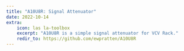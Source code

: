 ```yaml
---
title: "A10U8R: Signal Attenuator"
date: 2022-10-14
extra:
    icon: las la-toolbox
    excerpt: "A10U8R is a simple signal attenuator for VCV Rack."
    redir_to: https://github.com/ewpratten/A10U8R
---
```

